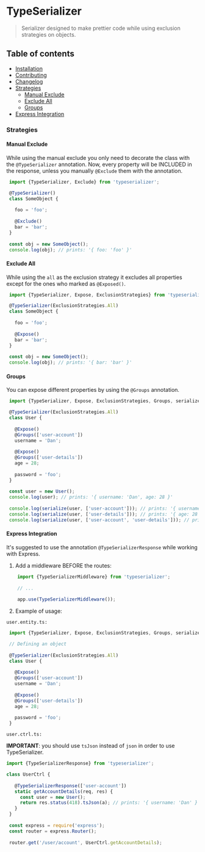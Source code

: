# TypeSerializer

> Serializer designed to make prettier code while using exclusion strategies on objects.  

## Table of contents

 - [Installation](#installation)
 - [Contributing](#contributing)
 - [Changelog](CHANGELOG.md)
 - [Strategies](#strategies)
    - [Manual Exclude](#manual-exclude)
    - [Exclude All](#exclude-all)
    - [Groups](#groups)
 - [Express Integration](#express-integration)
 
### Strategies

#### Manual Exclude
 
 While using the manual exclude you only need to decorate the class with the `@TypeSerializer` annotation.
 Now, every property will be INCLUDED in the response, unless you manually `@Exclude` them with the annotation.
 
 
```typescript
 import {TypeSerializer, Exclude} from 'typeserializer';

 @TypeSerializer()
 class SomeObject {
 
   foo = 'foo';
   
   @Exclude()
   bar = 'bar';
 }
 
 const obj = new SomeObject();
 console.log(obj); // prints: '{ foo: 'foo' }'
````

#### Exclude All
 
 While using the `all` as the exclusion strategy it excludes all properties except for the ones who marked as `@Exposed()`.
 
```typescript
 import {TypeSerializer, Expose, ExclusionStrategies} from 'typeserializer';

 @TypeSerializer(ExclusionStrategies.All)
 class SomeObject {
 
   foo = 'foo';
   
   @Expose()
   bar = 'bar';
 }
 
 const obj = new SomeObject();
 console.log(obj); // prints: '{ bar: 'bar' }'
````

#### Groups
 
 You can expose different properties by using the `@Groups` annotation.
 
```typescript
 import {TypeSerializer, Expose, ExclusionStrategies, Groups, serialize} from 'typeserializer';

 @TypeSerializer(ExclusionStrategies.All)
 class User {
 
   @Expose()
   @Groups(['user-account'])
   username = 'Dan';
 
   @Expose()
   @Groups(['user-details'])
   age = 28;
 
   password = 'foo';
 }
 
 const user = new User();
 console.log(user); // prints: '{ username: 'Dan', age: 28 }'
 
 console.log(serialize(user, ['user-account'])); // prints: '{ username: 'Dan' }'
 console.log(serialize(user, ['user-details'])); // prints: '{ age: 28 }'
 console.log(serialize(user, ['user-account', 'user-details'])); // prints: '{ username: 'Dan', age: 28 }'
````

#### Express Integration
 
It's suggested to use the annotation `@TypeSerializerResponse` while working with Express.
 
 1. Add a middleware BEFORE the routes:
 
```typescript
    import {TypeSerializerMiddleware} from 'typeserializer';
    
    // ... 
    
    app.use(TypeSerializerMiddleware());
```

 2. Example of usage:
 
`user.entity.ts:`

```typescript
 import {TypeSerializer, Expose, ExclusionStrategies, Groups, serialize} from 'typeserializer';

 // Defining an object
 
 @TypeSerializer(ExclusionStrategies.All)
 class User {
 
   @Expose()
   @Groups(['user-account'])
   username = 'Dan';
 
   @Expose()
   @Groups(['user-details'])
   age = 28;
 
   password = 'foo';
 }
```


`user.ctrl.ts:`

**IMPORTANT**: you should use `tsJson` instead of `json` in order to use TypeSerializer.
 
```typescript
import {TypeSerializerResponse} from 'typeserializer';

class UserCtrl {
 
   @TypeSerializerResponse(['user-account'])
   static getAccountDetails(req, res) {
     const user = new User();
     return res.status(418).tsJson(a); // prints: '{ username: 'Dan' }'
   }
 }
 
 const express = require('express');
 const router = express.Router();
 
 router.get('/user/account', UserCtrl.getAccountDetails);
```
